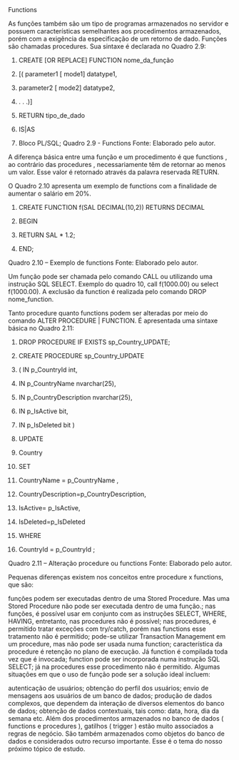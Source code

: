 </h1>Functions</h1>

As funções também são um tipo de programas armazenados no servidor e possuem características semelhantes aos procedimentos armazenados, porém com a exigência da especificação de um retorno de dado. Funções são chamadas procedures. Sua sintaxe é declarada no Quadro 2.9:

1. CREATE [OR REPLACE] FUNCTION nome_da_função

2. [( parameter1 [ mode1] datatype1,

3. parameter2 [ mode2] datatype2,

4. . . .)]

5. RETURN tipo_de_dado

6. IS|AS

7. Bloco PL/SQL;
Quadro 2.9 - Functions
Fonte: Elaborado pelo autor.

A diferença básica entre uma função e um procedimento é que functions , ao contrário das procedures , necessariamente têm de retornar ao menos um valor. Esse valor é retornado através da palavra reservada RETURN.

O Quadro 2.10 apresenta um exemplo de functions com a finalidade de aumentar o salário em 20%.

1. CREATE FUNCTION f(SAL DECIMAL(10,2)) RETURNS DECIMAL

2. BEGIN

3. RETURN SAL * 1.2;

4. END;


Quadro 2.10 – Exemplo de functions
Fonte: Elaborado pelo autor.

Um função pode ser chamada pelo comando CALL ou utilizando uma instrução SQL SELECT. Exemplo do quadro 10, call f(1000.00) ou select f(1000.00). A exclusão da function é realizada pelo comando DROP nome_function.

Tanto procedure quanto functions podem ser alteradas por meio do comando ALTER PROCEDURE | FUNCTION. É apresentada uma sintaxe básica no Quadro 2.11:

1. DROP PROCEDURE IF EXISTS sp_Country_UPDATE;

2. CREATE PROCEDURE sp_Country_UPDATE

3. ( IN p_CountryId int,

4. IN p_CountryName nvarchar(25),

5. IN p_CountryDescription nvarchar(25),

6. IN p_IsActive bit,

7. IN p_IsDeleted bit )

8. UPDATE

9. Country

10.   SET

11.   CountryName = p_CountryName ,

12.   CountryDescription=p_CountryDescription,

13.   IsActive= p_IsActive,

14.   IsDeleted=p_IsDeleted

15.   WHERE

16.   CountryId = p_CountryId ;


Quadro 2.11 – Alteração procedure ou functions
Fonte: Elaborado pelo autor.

Pequenas diferenças existem nos conceitos entre procedure x functions, que são:

funções podem ser executadas dentro de uma Stored Procedure. Mas uma Stored Procedure não pode ser executada dentro de uma função.;
nas funções, é possível usar em conjunto com as instruções SELECT, WHERE, HAVING, entretanto, nas procedures não é possível;
nas procedures, é permitido tratar exceções com try/catch, porém nas functions esse tratamento não é permitido;
pode-se utilizar Transaction Management em um procedure, mas não pode ser usada numa function;
característica da procedure é retenção no plano de execução. Já function é compilada toda vez que é invocada;
function pode ser incorporada numa instrução SQL SELECT; já na procedures esse procedimento não é permitido.
Algumas situações em que o uso de função pode ser a solução ideal incluem:

autenticação de usuários;
obtenção do perfil dos usuários;
envio de mensagens aos usuários de um banco de dados;
produção de dados complexos, que dependem da interação de diversos elementos do banco de dados;
obtenção de dados contextuais, tais como: data, hora, dia da semana etc.
Além dos procedimentos armazenados no banco de dados ( functions e procedures ), gatilhos ( trigger ) estão muito associados a regras de negócio. São também armazenados como objetos do banco de dados e considerados outro recurso importante. Esse é o tema do nosso próximo tópico de estudo.
